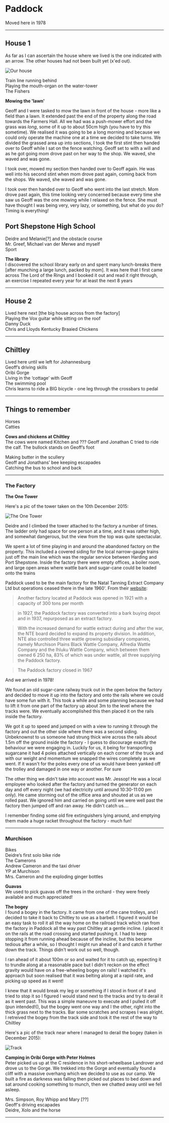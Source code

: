 # Paddock

Moved here in 1978

---

## House 1

As far as I can ascertain the house where we lived is the one indicated with an arrow. The other houses had not been built yet (x'ed out).

![Our house](assets/images/our-house.jpg)

Train line running behind  
Playing the mouth-organ on the water-tower  
The Fishers  

**Mowing the 'lawn'**  

Geoff and I were tasked to mow the lawn in front of the house - more like a field than a lawn. It extended past the end of the property along the road towards the Farmers Hall. All we had was a push-mower effort and the grass was _long_, some of it up to about 50cm high (you have to try this sometime). We realised it was going to be a long morning and because we could only operate the machine one at a time we decided to take turns. We divided the grassed area up into sections, I took the first stint then handed over to Geoff while I sat on the fence watching. Geoff set to with a will and as he got going mom drove past on her way to the shop. We waved, she waved and was gone.

I took over, mowed my section then handed over to Geoff again. He was well into his second stint when mom drove past again, coming back from the shops. We waved, she waved and was gone.

I took over then handed over to Geoff who went into the last stretch. Mom drove past again, this time looking very concerned because every time she saw us Geoff was the one mowing while I relaxed on the fence. She must have thought I was being very, very lazy, or something, but what do you do? Timing is everything!


## Port Shepstone High School

Deidre and Melanie[?] and the obstacle course  
Mr. Greef, Michael van der Merwe and myself  
Sport  

**The library**  
I discovered the school library early on and spent many lunch-breaks there [after munching a large lunch, packed by mom]. It was here that I first came across The Lord of the Rings and I booked it out and read it right through, an exercise I repeated every year for at least the next 8 years  

---

## House 2

Lived here next [the big house across from the factory]  
Playing the Vox guitar while sitting on the roof  
Danny Duck  
Chris and Lloyds Kentucky Braaied Chickens  

---

## Chiltley

Lived here until we left for Johannesburg  
Geoff’s driving skills  
Oribi Gorge  
Living in the ‘cottage’ with Geoff  
The swimming pool  
Chris learns to ride a BIG bicycle - one leg through the crossbars to pedal  

---

## Things to remember  

Horses  
Catties  

**Cows and chickens at Chiltley**  
The cows were named Kitchen and ??? Geoff and Jonathan C tried to ride the calf. The bullock stands on Geoff’s foot  

Making butter in the scullery  
Geoff and Jonathans’ bee keeping escapades  
Catching the bus to school and back  

---

### The Factory   

**The One Tower**  

Here's a pic of the tower taken on the 10th December 2015:  

![The One Tower](assets/images/the-tower.jpg)  

Deidre and I climbed the tower attached to the factory a number of times. The ladder only had space for one person at a time, and it was rather high, and somewhat dangerous, but the view from the top was quite spectacular.  

We spent a lot of time playing in and around the abandoned factory on the property. This included a covered siding for the local narrow-gauge trains just off the main line which was the regular service between Harding and Port Shepstone. Inside the factory there were empty offices, a boiler room, and large open areas where wattle bark and sugar-cane could be loaded onto the trains  

Paddock used to be the main factory for the Natal Tanning Extract Company Ltd but operations ceased there in the late 1960'. From their [website](http://www.nte.co.za/nte-history/):  

> Another factory located at Paddock was opened in 1921 with a capacity of 300 tons per month  

> in 1927, the Paddock factory was converted into a bark buying depot and in 1937, repurposed as an extract factory.  

> With the increased demand for wattle extract during and after the war, the NTE board decided to expand its property division. In addition, NTE also controlled three wattle growing subsidiary companies, namely Murchison Plains Black Wattle Company, Alfredia Wattle Company and the Ihluku Wattle Company, which between them owned 6 250 ha, 83% of which was under wattle, all three supplying the Paddock factory.  

> The Paddock factory closed in 1967  

And we arrived in 1978!  

We found an old sugar-cane railway truck out in the open below the factory and decided to move it up into the factory and onto the rails where we could have some fun with it. This took a while and some planning because we had to lift it from one part of the factory up about 3m to the level where the tracks were. We eventually accomplished this then placed it on the rails inside the factory.  

We got it up to speed and jumped on with a view to running it through the factory and out the other side where there was a second siding. Unbeknownst to us someone had strung thick wire across the rails about 1.5m off the ground inside the factory - I guess to discourage exactly the behaviour we were engaging in. Luckily for us, it being for transporting sugarcane it had 4 poles attached vertically on each corner of the truck and with our weight and momentum we snapped the wires completely as we went. If it wasn't for the poles every one of us would have been yanked off the trolley and damaged in one way or another. For sure  

The other thing we didn't take into account was Mr. Jessop! He was a local employee who looked after the factory and turned the generator on each day and off every night (we had electricity until around 10:30-11:00 pm only). He came storming out of the office area and shouted at us as we rolled past. We ignored him and carried on going until we were well past the factory then jumped off and ran away. He didn't catch us....  

I remember finding some old fire extinguishers lying around, and emptying them made a huge racket throughout the factory - much fun!  

---

### Murchison  

Bikes  
Deidre’s first solo bike ride  
The Camerons  
Andrew Cameron and the taxi driver  
YP at Murchison  
Mrs. Cameron and the exploding ginger bottles  


**Guavas**  
We used to pick guavas off the trees in the orchard - they were freely available and much appreciated!  

**The bogey**  
I found a bogey in the factory. It came from one of the cane trolleys, and I decided to take it back to Chiltley to use as a barbell. I figured it would be an easy task to roll it all the way home on the railroad track which ran from the factory in Paddock all the way past Chiltley at a gentle incline. I placed it on the rails at the road crossing and started pushing it. I had to keep stopping it from running ahead because of the incline, but this became tedious after a while, so I thought I might run ahead of it and catch it further down the track. Things didn't work out so well, though.  

I ran ahead of it about 100m or so and waited for it to catch up, expecting it to trundle along at a reasonable pace but I didn't reckon on the effect gravity would have on a free-wheeling bogey on rails! I watched it's approach but soon realised that it was belting along at a rapid rate, and picking up speed as it went!  

I knew that it would break my leg or something if I stood in front of it and tried to stop it so I figured I would stand next to the tracks and try to derail it as it went past. This was a simple maneuvre to execute and I pulled it off (pun intended!(), but the bogey went one way and I the other, right into the thick grass next to the tracks. Bar some scratches and scrapes I was alright. I retreived the bogey from the track side and took it the rest of the way to Chiltley  

Here's a pic of the track near where I managed to derail the bogey (taken in December 2015):  

![Track](assets/images/chiltley-track.jpg)

**Camping in Oribi Gorge with Peter Holmes**  
Peter picked us up at the C residence in his short-wheelbase Landrover and drove us to the Gorge. We trekked into the Gorge and eventually found a cliff with a massive overhang which we decided to use as our camp. We built a fire as darkness was falling then picked out places to bed down and sat around cooking something to munch, then we chatted away until we fell asleep. 

Mrs. Simpson, Roy Whipp and Mary [??]  
Geoff's driving escapades  
Deidre, Xolo and the horse  

---
